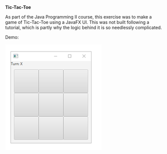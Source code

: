 **Tic-Tac-Toe**

As part of the Java Programming II course, this exercise was to make a game of Tic-Tac-Toe using a JavaFX UI. 
This was not built following a tutorial, which is partly why the logic behind it is so needlessly complicated.

Demo:

![tictactoe demo](demo/tictactoe.gif)
